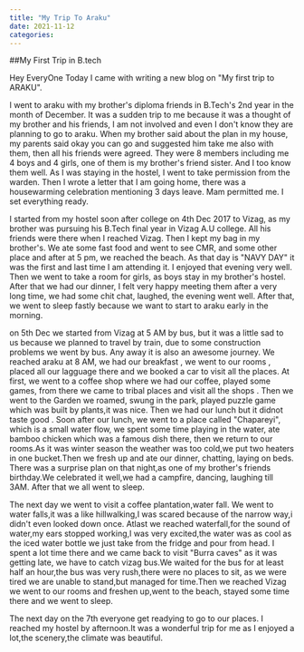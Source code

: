 ```yaml
---
title: "My Trip To Araku"
date: 2021-11-12
categories:
---
```



##My First Trip in B.tech

Hey EveryOne Today I came with writing a new blog on "My first trip to ARAKU".

I went to araku with my brother's diploma friends in B.Tech's 2nd year in the month of December. It was a sudden trip to me because it was a thought of my brother and his friends, I am not involved and even I don't know they are planning to go to araku. When my brother said about the plan in my house, my parents said okay you can go and suggested him take me also with them, then all his friends were agreed. They were 8 members including me 4 boys and 4 girls, one of them is my brother's friend sister. And I too know them well. As I was staying in the hostel, I went to take permission from the warden. Then I wrote a letter that I am going home, there was a housewarming celebration mentioning 3 days leave. Mam permitted me. I set everything ready.
	
I started from my hostel soon after college on 4th Dec 2017 to Vizag, as my brother was pursuing his B.Tech final year in Vizag A.U college. All his friends were there when I reached Vizag. Then I kept my bag in my brother's. We ate some fast food and went to see CMR, and some other place and after at 5 pm, we reached the beach. As that day is "NAVY DAY" it was the first and last time I am attending it. I enjoyed that evening very well. Then we went to take a room for girls, as boys stay in my brother's hostel. After that we had our dinner, I felt very happy meeting them after a very long time, we had some chit chat, laughed, the evening went well. After that, we went to sleep fastly because we want to start to araku early in the morning.

on 5th Dec we started from Vizag at 5 AM by bus, but it was a little sad to us because we planned to travel by train, due to some construction problems we went by bus. Any away it is also an awesome journey. We reached araku at 8 AM, we had our breakfast , we went to our rooms , placed all our lagguage there and we booked a car to visit all the places. At first, we went to a coffee shop where we had our coffee, played some games, from there we came to tribal places and visit all the shops . Then we went to the Garden we roamed, swung in the park, played puzzle game which was built by plants,it was nice. Then we had our lunch but it didnot taste good . Soon after our lunch, we went to a place called "Chapareyi", which is a small water flow, we spent some time playing in the water, ate bamboo chicken which was a famous dish there, then we return to our rooms.As it was winter season the weather was too cold,we put two heaters in one bucket.Then we fresh up and ate our dinner, chatting, laying on beds. There was a surprise plan on that night,as one of my brother's friends birthday.We celebrated it well,we had a campfire, dancing, laughing till 3AM. After that we all went to sleep.

The next day we went to visit a coffee plantation,water fall. We went to water falls,it was a like hillwalking,I was scared because of the narrow way,i didn't even looked down once. Atlast we reached waterfall,for the sound of water,my ears stopped working,I was very excited,the water was as cool as the iced water bottle we just take from the fridge and pour from head. I spent a lot time there and we came back to visit "Burra caves" as it was getting late, we have to catch vizag bus.We waited for the bus for at least half an hour,the bus was very rush,there were no places to sit, as we were tired we are unable to stand,but managed for time.Then we reached Vizag we went to our rooms and freshen up,went to the beach, stayed some time there and we went to sleep.

The next day on the 7th everyone get readying to go to our places. I reached my hostel by afternoon.It was a wonderful trip for me as I enjoyed a lot,the scenery,the climate was beautiful.